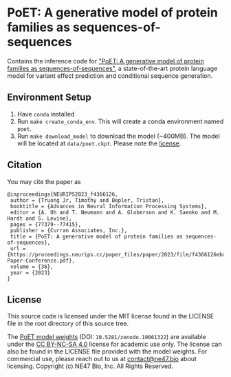 # PoET: A generative model of protein families as sequences-of-sequences

Contains the inference code for ["PoET: A generative model of protein families as sequences-of-sequences"](https://arxiv.org/abs/2306.06156), a state-of-the-art protein language model for variant effect prediction and conditional sequence generation.

## Environment Setup

1. Have `conda` installed
1. Run `make create_conda_env`. This will create a conda environment named `poet`.
1. Run `make download_model` to download the model (~400MB). The model will be located at `data/poet.ckpt`. Please note the [license](#License).

## Citation

You may cite the paper as

```
@inproceedings{NEURIPS2023_f4366126,
 author = {Truong Jr, Timothy and Bepler, Tristan},
 booktitle = {Advances in Neural Information Processing Systems},
 editor = {A. Oh and T. Neumann and A. Globerson and K. Saenko and M. Hardt and S. Levine},
 pages = {77379--77415},
 publisher = {Curran Associates, Inc.},
 title = {PoET: A generative model of protein families as sequences-of-sequences},
 url = {https://proceedings.neurips.cc/paper_files/paper/2023/file/f4366126eba252699b280e8f93c0ab2f-Paper-Conference.pdf},
 volume = {36},
 year = {2023}
}
```

## License

This source code is licensed under the MIT license found in the LICENSE file in the root directory of this source tree.

The [PoET model weights](https://zenodo.org/records/10061322) (DOI: `10.5281/zenodo.10061322`) are available under the [CC BY-NC-SA 4.0](http://creativecommons.org/licenses/by-nc-sa/4.0/) license for academic use only. The license can also be found in the LICENSE file provided with the model weights. For commercial use, please reach out to us at contact@ne47.bio about licensing. Copyright (c) NE47 Bio, Inc. All Rights Reserved.
